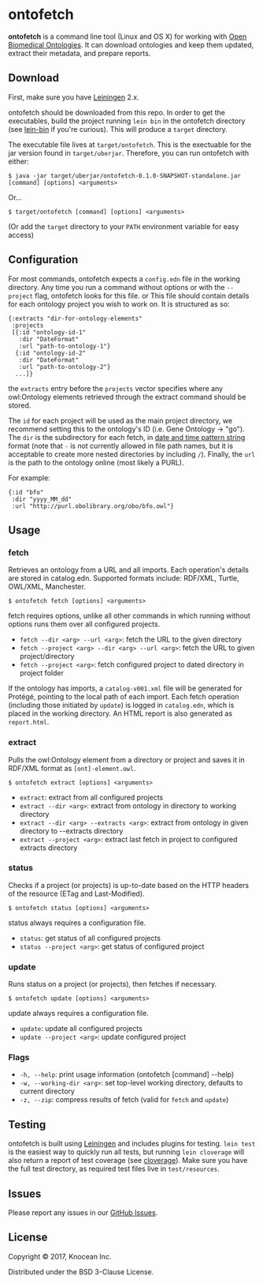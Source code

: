 # ontofetch

**ontofetch** is a command line tool (Linux and OS X) for working with [Open Biomedical Ontologies](http://obofoundry.org/). It can download ontologies and keep them updated, extract their metadata, and prepare reports.

## Download

First, make sure you have [Leiningen](https://leiningen.org) 2.x.

ontofetch should be downloaded from this repo. In order to get the executables, build the project running `lein bin` in the ontofetch directory (see [lein-bin](https://github.com/Raynes/lein-bin) if you're curious). This will produce a `target` directory.

The executable file lives at `target/ontofetch`. This is the exectuable for the jar version found in `target/uberjar`. Therefore, you can run ontofetch with either:

    $ java -jar target/uberjar/ontofetch-0.1.0-SNAPSHOT-standalone.jar [command] [options] <arguments>

Or...

	$ target/ontofetch [command] [options] <arguments>

(Or add the `target` directory to your `PATH` environment variable for easy access)

## Configuration

For most commands, ontofetch expects a `config.edn` file in the working directory. Any time you run a command without options or with the  `--project` flag, ontofetch looks for this file. or This file should contain details for each ontology project you wish to work on. It is structured as so:

    {:extracts "dir-for-ontology-elements"
     :projects
     [{:id "ontology-id-1"
       :dir "DateFormat"
       :url "path-to-ontology-1"}
      {:id "ontology-id-2"
       :dir "DateFormat"
       :url "path-to-ontology-2"}
      ...]}

the `extracts` entry before the `projects` vector specifies where any owl:Ontology elements retrieved through the extract command should be stored.

The `id` for each project will be used as the main project directory, we recommend setting this to the ontology's ID (i.e. Gene Ontology -> "go"). The `dir` is the subdirectory for each fetch, in [date and time pattern string](https://docs.oracle.com/javase/7/docs/api/java/text/SimpleDateFormat.html) format (note that `-` is not currently allowed in file path names, but it is acceptable to create more nested directories by including `/`). Finally, the `url` is the path to the ontology online (most likely a PURL).

For example: 

    {:id "bfo"
     :dir "yyyy_MM_dd"
     :url "http://purl.obolibrary.org/obo/bfo.owl"}

## Usage

### fetch
Retrieves an ontology from a URL and all imports. Each operation's details are stored in catalog.edn. Supported formats include: RDF/XML, Turtle, OWL/XML, Manchester.

    $ ontofetch fetch [options] <arguments>

fetch requires options, unlike all other commands in which running without options runs them over all configured projects.

  * `fetch --dir <arg> --url <arg>`: fetch the URL to the given directory
  * `fetch --project <arg> --dir <arg> --url <arg>`: fetch the URL to given project/directory
  * `fetch --project <arg>`: fetch configured project to dated directory in project folder

If the ontology has imports, a `catalog-v001.xml` file will be generated for Protégé, pointing to the local path of each import. Each fetch operation (including those initiated by `update`) is logged in `catalog.edn`, which is placed in the working directory. An HTML report is also generated as `report.html`.

### extract

Pulls the owl:Ontology element from a directory or project and saves it in RDF/XML format as `[ont]-element.owl`.

    $ ontofetch extract [options] <arguments>

  * `extract`: extract from all configured projects
  * `extract --dir <arg>`: extract from ontology in directory to working directory
  * `extract --dir <arg> --extracts <arg>`: extract from ontology in given directory to --extracts directory
  * `extract --project <arg>`: extract last fetch in project to configured extracts directory

### status

Checks if a project (or projects) is up-to-date based on the HTTP headers of the resource (ETag and Last-Modified).

    $ ontofetch status [options] <arguments>

status always requires a configuration file.

  * `status`: get status of all configured projects
  * `status --project <arg>`: get status of configured project

### update

Runs status on a project (or projects), then fetches if necessary.

    $ ontofetch update [options] <arguments>

update always requires a configuration file.

  * `update`: update all configured projects
  * `update --project <arg>`: update configured project

### Flags

* `-h, --help`: print usage information (ontofetch [command] --help)
* `-w, --working-dir <arg>`: set top-level working directory, defaults to current directory
* `-z, --zip`: compress results of fetch (valid for `fetch` and `update`)

## Testing

ontofetch is built using [Leiningen](https://leiningen.org) and includes plugins for testing. `lein test` is the easiest way to quickly run all tests, but running `lein cloverage` will also return a report of test coverage (see [cloverage](https://github.com/cloverage/cloverage)). Make sure you have the full test directory, as required test files live in `test/resources`.

## Issues

Please report any issues in our [GitHub Issues](https://github.com/knocean/ontofetch/issues).

## License

Copyright © 2017, Knocean Inc.

Distributed under the BSD 3-Clause License.
